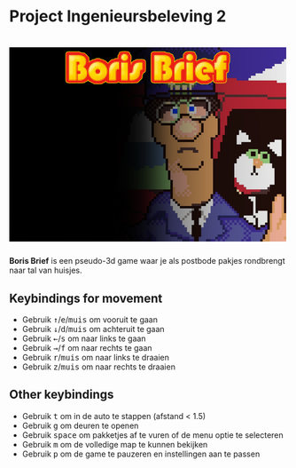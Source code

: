 # Project Ingenieursbeleving 2

<h1>
    <img src="resources/game_main_menu_wh_tekst.png" alt="Boris brief png" width="500">
</h1>


**Boris Brief** is een pseudo-3d game waar je als postbode pakjes rondbrengt naar tal van huisjes.

## Keybindings for movement

- Gebruik <kbd>&uparrow;</kbd>/<kbd>e</kbd>/<kbd>muis</kbd> om vooruit te gaan
- Gebruik <kbd>&downarrow;</kbd>/<kbd>d</kbd>/<kbd>muis</kbd> om achteruit te gaan
- Gebruik <kbd>&leftarrow;</kbd>/<kbd>s</kbd> om naar links te gaan 
- Gebruik <kbd>&rightarrow;</kbd>/<kbd>f</kbd> om naar rechts te gaan
- Gebruik <kbd>r</kbd>/<kbd>muis</kbd> om naar links te draaien
- Gebruik <kbd>z</kbd>/<kbd>muis</kbd> om naar rechts te draaien

## Other keybindings
- Gebruik <kbd>t</kbd> om in de auto te stappen (afstand < 1.5)
- Gebruik <kbd>g</kbd> om deuren te openen
- Gebruik <kbd>space</kbd> om pakketjes af te vuren of de menu optie te selecteren
- Gebruik <kbd>m</kbd> om de volledige map te kunnen bekijken
- Gebruik <kbd>p</kbd> om de game te pauzeren en instellingen aan te passen